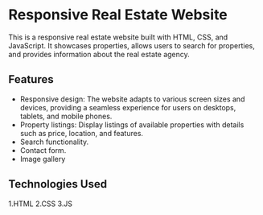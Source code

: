 # Responsive Real Estate Website

This is a responsive real estate website built with HTML, CSS, and JavaScript.
It showcases properties, allows users to search for properties, and provides information about the real estate agency.

## Features

- Responsive design: The website adapts to various screen sizes and devices, providing a seamless experience for users on desktops, tablets, and mobile phones.
- Property listings: Display listings of available properties with details such as price, location, and features.
- Search functionality.
- Contact form.
- Image gallery

## Technologies Used

1.HTML
2.CSS
3.JS

